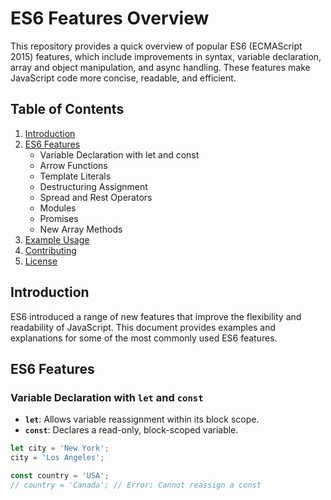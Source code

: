 # ES6 Features Overview

This repository provides a quick overview of popular ES6 (ECMAScript 2015) features, which include improvements in syntax, variable declaration, array and object manipulation, and async handling. These features make JavaScript code more concise, readable, and efficient.

## Table of Contents
1. [Introduction](#introduction)
2. [ES6 Features](#es6-features)
   - Variable Declaration with let and const
   - Arrow Functions
   - Template Literals
   - Destructuring Assignment
   - Spread and Rest Operators
   - Modules
   - Promises
   - New Array Methods
3. [Example Usage](#example-usage)
4. [Contributing](#contributing)
5. [License](#license)

## Introduction

ES6 introduced a range of new features that improve the flexibility and readability of JavaScript. This document provides examples and explanations for some of the most commonly used ES6 features.

## ES6 Features

### Variable Declaration with `let` and `const`
- **`let`**: Allows variable reassignment within its block scope.
- **`const`**: Declares a read-only, block-scoped variable.

```javascript
let city = 'New York';
city = 'Los Angeles';

const country = 'USA';
// country = 'Canada'; // Error: Cannot reassign a const
